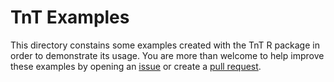 
TnT Examples
================

This directory constains some examples created with the TnT R package in order
to demonstrate its usage. You are more than welcome to help improve these examples
by opening an [issue](https://github.com/Marlin-Na/TnT/issues) or create a
[pull request](https://github.com/Marlin-Na/TnT/tree/master/inst/examples).
